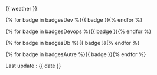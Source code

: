 {{ weather }}

{% for badge in badgesDev %}{{ badge }}{% endfor %}

{% for badge in badgesDevops %}{{ badge }}{% endfor %}

{% for badge in badgesDb %}{{ badge }}{% endfor %}

{% for badge in badgesAutre %}{{ badge }}{% endfor %}

Last update : {{ date }}
